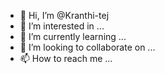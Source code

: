 - 👋 Hi, I’m @Kranthi-tej
- 👀 I’m interested in ...
- 🌱 I’m currently learning ...
- 💞️ I’m looking to collaborate on ...
- 📫 How to reach me ...

<!---
Kranthi-tej/Kranthi-tej is a ✨ special ✨ repository because its `README.md` (this file) appears on your GitHub profile.
You can click the Preview link to take a look at your changes.
--->
